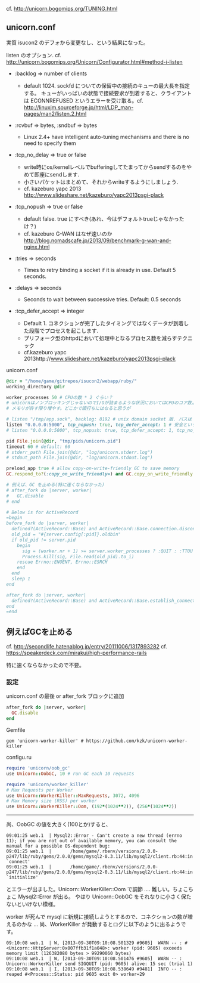 cf. http://unicorn.bogomips.org/TUNING.html

## unicorn.conf

実質 isucon2 のデフォから変更なし、という結果になった。

listen のオプション. cf. http://unicorn.bogomips.org/Unicorn/Configurator.html#method-i-listen

* :backlog => number of clients

    * default 1024. sockfd についての保留中の接続のキューの最大長を指定する。 キューがいっぱいの状態で接続要求が到着すると、クライアントは ECONNREFUSED というエラーを受け取る。cf. http://linuxjm.sourceforge.jp/html/LDP_man-pages/man2/listen.2.html

* :rcvbuf => bytes, :sndbuf => bytes

    * Linux 2.4+ have intelligent auto-tuning mechanisms and there is no need to specify them

* :tcp_no_delay => true or false

    * write時にos/kernelレベルでbufferingしてたまってからsendするのをやめて即座にsendします.
    * 小さいパケットはまとめて、それからwriteするようにしましょう. 
    * cf. kazeburo yapc 2013 http://www.slideshare.net/kazeburo/yapc2013psgi-plack

* :tcp_nopush => true or false

    * default false. true にすべき(あれ、今はデフォルトtrueじゃなかったけ？)
    * cf. kazeburo G-WAN はなぜ速いのか http://blog.nomadscafe.jp/2013/09/benchmark-g-wan-and-nginx.html

* :tries => seconds

    * Times to retry binding a socket if it is already in use. Default 5 seconds.

* :delays => seconds

    * Seconds to wait between successive tries. Default: 0.5 seconds

* :tcp_defer_accept => integer

    * Default 1. コネクションが完了したタイミングではなくデータが到着した段階でプロセスを起こします.
    * プリフォーク型のhttpdにおいて処理中となるプロセス数を減らすテクニック
    * cf.kazeburo yapc 2013http://www.slideshare.net/kazeburo/yapc2013psgi-plack

unicorn.conf

```ruby
@dir = "/home/game/gitrepos/isucon2/webapp/ruby/"
working_directory @dir

worker_processes 50 # CPUの数 * 2 ぐらい？
# unicornはノンブロッキングじゃないのでI/Oが詰まるような状況においてはCPUのコア数より増やしたほうが効率が良い.
# メモリが許す限り増やす。どこかで頭打ちにはなると思うが

# listen "/tmp/app.sock", backlog: 8192 # unix domain socket 版. パスは nginx と合わせること
listen "0.0.0.0:5000", tcp_nopush: true, tcp_defer_accept: 1 # 安全というかデフォ
# listen "0.0.0.0:5000", tcp_nopush: true, tcp_defer_accept: 1, tcp_no_delay: true # アプリの実装を気を付ける必要あり

pid File.join(@dir, "tmp/pids/unicorn.pid")
timeout 60 # default: 60
# stderr_path File.join(@dir, "log/unicorn.stderr.log")
# stdout_path File.join(@dir, "log/unicorn.stdout.log")

preload_app true # allow copy-on-write-friendly GC to save memory
GC.respond_to?(:copy_on_write_friendly=) and GC.copy_on_write_friendly = true

# 例えば、GC を止める(特に速くならなかった)
# after_fork do |server, worker|
#   GC.disable
# end

# Below is for ActiveRecord
=begin
before_fork do |server, worker|
  defined?(ActiveRecord::Base) and ActiveRecord::Base.connection.disconnect!
  old_pid = "#{server.config[:pid]}.oldbin"
  if old_pid != server.pid
    begin
      sig = (worker.nr + 1) >= server.worker_processes ? :QUIT : :TTOU
      Process.kill(sig, File.read(old_pid).to_i)
    rescue Errno::ENOENT, Errno::ESRCH
    end
  end
  sleep 1
end

after_fork do |server, worker|
  defined?(ActiveRecord::Base) and ActiveRecord::Base.establish_connection
end
=end
```

## 例えばGCを止める

cf. http://secondlife.hatenablog.jp/entry/20111006/1317893282
cf. https://speakerdeck.com/mirakui/high-performance-rails

特に速くならなかったので不要。

### 設定

unicorn.conf の最後 or after_fork ブロックに追加

```ruby
after_fork do |server, worker|
  GC.disable
end
```

Gemfile

```
gem 'unicorn-worker-killer' # https://github.com/kzk/unicorn-worker-killer
```

configu.ru

```ruby
require 'unicorn/oob_gc'
use Unicorn::OobGC, 10 # run GC each 10 requests

require 'unicorn/worker_killer'
# Max Requests per Worker
use Unicorn::WorkerKiller::MaxRequests, 3072, 4096
# Max Memory size (RSS) per worker
use Unicorn::WorkerKiller::Oom, (192*(1024**2)), (256*(1024**2))
```

-----------

尚、OobGC の値を大きく(100とか)すると、

```
09:01:25 web.1  | Mysql2::Error - Can't create a new thread (errno 11); if you are not out of available memory, you can consult the manual for a possible OS-dependent bug:
09:01:25 web.1  |       /home/game/.rbenv/versions/2.0.0-p247/lib/ruby/gems/2.0.0/gems/mysql2-0.3.11/lib/mysql2/client.rb:44:in `connect'
09:01:25 web.1  |       /home/game/.rbenv/versions/2.0.0-p247/lib/ruby/gems/2.0.0/gems/mysql2-0.3.11/lib/mysql2/client.rb:44:in `initialize'
```
とエラーが出ました。Unicorn::WorkerKiller::Oom で調節 .... 難しい。ちょこちょこ Mysql2::Error が出る。
やはり Unicorn::OobGC をそれなりに小さく保たないといけない模様。

worker が死んで mysql に新規に接続しようとするので、コネクションの数が増えるのかな ...
尚、WorkerKiller が発動するとログに以下のように出るようです。

```
09:10:08 web.1  | W, [2013-09-30T09:10:08.501329 #9605]  WARN -- : #<Unicorn::HttpServer:0x007ffb31f1a048>: worker (pid: 9605) exceeds memory limit (126382080 bytes > 99290060 bytes)
09:10:08 web.1  | W, [2013-09-30T09:10:08.501476 #9605]  WARN -- : Unicorn::WorkerKiller send SIGQUIT (pid: 9605) alive: 15 sec (trial 1)
09:10:08 web.1  | I, [2013-09-30T09:10:08.538649 #9481]  INFO -- : reaped #<Process::Status: pid 9605 exit 0> worker=29
```

